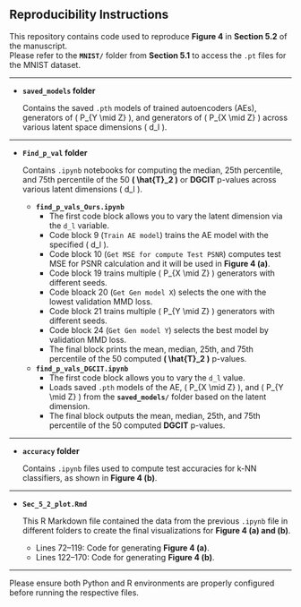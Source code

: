 ## Reproducibility Instructions

This repository contains code used to reproduce **Figure 4** in **Section 5.2** of the manuscript.  
Please refer to the **`MNIST/`** folder from **Section 5.1** to access the `.pt` files for the MNIST dataset.


***

  - **`saved_models` folder**
  
    Contains the saved `.pth` models of trained autoencoders (AEs), generators of \( P_{Y \mid Z} \), and generators of \( P_{X \mid Z} \) across various latent space dimensions \( d_l \).
  
***

  - **`Find_p_val` folder** 
  
    Contains `.ipynb` notebooks for computing the median, 25th percentile, and 75th percentile of the 50 **\( \hat{T}_2 \)** or **DGCIT** p-values across various latent dimensions \( d_l \).
  
    - **`find_p_vals_Ours.ipynb`**
      - The first code block allows you to vary the latent dimension via the `d_l` variable.
      - Code block 9 (`Train AE model`) trains the AE model with the specified \( d_l \).
      - Code block 10 (`Get MSE for compute Test PSNR`) computes test MSE for PSNR calculation and it will be used in **Figure 4 (a)**.
      - Code block 19 trains multiple \( P_{X \mid Z} \) generators with different seeds.
      - Code bloack 20 (`Get Gen model X`) selects the one with the lowest validation MMD loss.
      - Code block 21 trains multiple \( P_{Y \mid Z} \) generators with different seeds.
      - Code block 24 (`Get Gen model Y`) selects the best model by validation MMD loss.
      - The final block prints the mean, median, 25th, and 75th percentile of the 50 computed **\( \hat{T}_2 \)** p-values.
    - **`find_p_vals_DGCIT.ipynb`**
      - The first code block allows you to vary the `d_l` value.
      - Loads saved `.pth` models of the AE, \( P_{X \mid Z} \), and \( P_{Y \mid Z} \) from the **`saved_models/`** folder based on the latent dimension.
      - The final block outputs the mean, median, 25th, and 75th percentile of the 50 computed **DGCIT** p-values.
    
***

  - **`accuracy` folder** 
  
    Contains `.ipynb` files used to compute test accuracies for k-NN classifiers, as shown in **Figure 4 (b)**.

    
***

  - **`Sec_5_2_plot.Rmd`**  
  
    This R Markdown file contained the data from the previous `.ipynb` file in different folders to create the final visualizations for **Figure 4 (a) and (b)**.  
    - Lines 72–119: Code for generating **Figure 4 (a)**. 
    - Lines 122–170: Code for generating **Figure 4 (b)**.


***
 
Please ensure both Python and R environments are properly configured before running the respective files.
